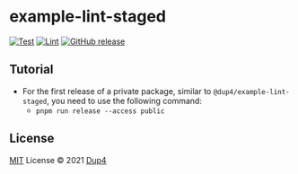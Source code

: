 # example-lint-staged

[![Test](https://github.com/Dup4/example-lint-staged/actions/workflows/test.yml/badge.svg)](https://github.com/Dup4/example-lint-staged/actions/workflows/test.yml)
[![Lint](https://github.com/Dup4/example-lint-staged/actions/workflows/lint.yml/badge.svg)](https://github.com/Dup4/example-lint-staged/actions/workflows/lint.yml)
[![GitHub release](https://img.shields.io/github/release/Dup4/example-lint-staged.svg)](https://GitHub.com/Dup4/example-lint-staged/releases/)

## Tutorial

* For the first release of a private package, similar to `@dup4/example-lint-staged`, you need to use the following command:
  * `pnpm run release --access public`

## License

[MIT](./LICENSE) License © 2021 [Dup4](https://github.com/Dup4)

